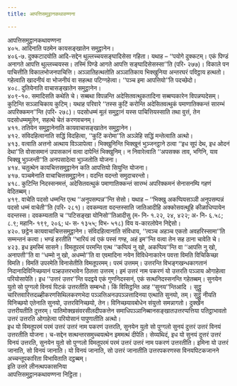 ```yaml
---
title: आपत्तिसमुट्ठानकथावण्णना

---
```

आपत्तिसमुट्ठानकथावण्णना  
४०५. आदिनाति पठमेन कायसङ्खातेन समुट्ठानेन।  
४०६-७. दुक्कटादयोति आदि-सद्देन थुल्लच्चयसङ्घादिसेसा गहिता। यथाह – ‘‘पयोगे दुक्कटम्। एकं पिण्डं अनागते आपत्ति थुल्लच्चयस्स। तस्मिं पिण्डे आगते आपत्ति सङ्घादिसेसस्सा’’ति (परि॰ २७७)। विकाले पन पाचित्तीति विकालभोजनपाचित्ति। अञ्ञातिहत्थतोति अञ्ञातिकाय भिक्खुनिया अन्तरघरं पविट्ठाय हत्थतो। गहेत्वाति खादनीयं वा भोजनीयं वा सहत्था पटिग्गहेत्वा। ‘‘पञ्च इमा आपत्तियो’’ति पदच्छेदो।  
४०८. दुतियेनाति वाचासङ्खातेन समुट्ठानेन।  
४०९-१०. समादिसति कथेति चे। सब्बथा विपन्नन्ति अदेसितवत्थुकतादिना सब्बप्पकारेन विपन्नप्पदेसम्। कुटिन्ति सञ्ञाचिकाय कुटिम्। यथाह परिवारे ‘‘तस्स कुटिं करोन्ति अदेसितवत्थुकं पमाणातिक्कन्तं सारम्भं अपरिक्कमन’’न्ति (परि॰ २७८)। पदसोधम्मं मूलं समुट्ठानं यस्स पाचित्तियस्साति तथा वुत्तं, तेन पदसोधम्ममूलेन, सहत्थे चेतं करणवचनम्।  
४११. ततियेन समुट्ठानेनाति कायवाचासङ्खातेन समुट्ठानेन।  
४१२. संविदहित्वानाति सद्धिं विदहित्वा, ‘‘कुटिं करोमा’’ति अञ्ञेहि सद्धिं मन्तेत्वाति अत्थो।  
४१३. वत्वाति अत्तनो अत्थाय विञ्ञापेत्वा। भिक्खुनिन्ति भिक्खूनं भुञ्जनट्ठाने ठत्वा ‘‘इध सूपं देथ, इध ओदनं देथा’’ति वोसासमानं उपासकानं वत्वा दापेन्तिं भिक्खुनिम्। न निवारेत्वाति ‘‘अपसक्क ताव, भगिनि, याव भिक्खू भुञ्जन्ती’’ति अनपसादेत्वा भुञ्जतोति योजना।  
४१४. चतुत्थेन कायचित्तसमुट्ठानेन कति आपत्तियो सियुन्ति योजना।  
४१७. पञ्चमेनाति वाचाचित्तसमुट्ठानेन। वदन्ति वदन्तो समुदाचरन्तो।  
४१८. कुटिन्ति निदस्सनमत्तं, अदेसितवत्थुकं पमाणातिक्कन्तं सारम्भं अपरिक्कमनं सेनासनम्पि गहणं वेदितब्बम्।  
४१९. वाचेति पदसो धम्मन्ति एत्थ ‘‘अनुपसम्पन्न’’न्ति सेसो। यथाह – ‘‘भिक्खु अकप्पियसञ्ञी अनुपसम्पन्नं पदसो धम्मं वाचेती’’ति (परि॰ २८१)। दवकम्यता वदन्तस्साति जातिआदीहि अक्कोसवत्थूहि कीळाधिप्पायेन वदन्तस्स। दवकम्यताति च ‘‘पटिसङ्खा योनिसो’’तिआदीसु (म॰ नि॰ १.२२, २४, ४२२; अ॰ नि॰ ६.५८; ८.९; महानि॰ १९९, २०६; ध॰ स॰ १३५५; विभ॰ ५१८) विय य-कारलोपेन निद्देसो।  
४२०. छट्ठेन कायवाचाचित्तसमुट्ठानेन। संविदहित्वानाति संविधाय, ‘‘त्वञ्च अहञ्च एकतो अवहरिस्सामा’’ति सम्मन्तनं कत्वा। भण्डं हरतीति ‘‘भारियं त्वं एकं पस्सं गण्ह, अहं इम’’न्ति वत्वा तेन सह ठाना चावेति चे।  
४२३. इध इमस्मिं सासने। विमतूपरमं परमन्ति एत्थ ‘‘कप्पियं नु खो, अकप्पिय’’न्ति वा ‘‘आपत्ति नु खो, अनापत्ती’’ति वा ‘‘धम्मो नु खो, अधम्मो’’ति वा एवमादिना नयेन विविधेनाकारेन पवत्ता विमति विचिकिच्छा विमति। विमतिं उपरमेति विनासेतीति विमतूपरमम्। परमं उत्तमम्। उत्तरन्ति विभङ्गखन्धकागतानं निदानादिविनिच्छयानं पञ्हउत्तरभावेन ठितत्ता उत्तरम्। इमं उत्तरं नाम पकरणं यो उत्तरति पञ्ञाय ओगाहेत्वा परियोसापेति। इध ‘‘उत्तरं उत्तर’’न्ति पदद्वये एकं गुणनिदस्सनं, एकं सत्थनिदस्सनन्ति गहेतब्बम्। सुनयेन युतो सो पुग्गलो विनयं पिटकं उत्तरतीति सम्बन्धो। किं विसिट्ठन्ति आह ‘‘सुनय’’न्तिआदि । सुट्ठु चारित्तवारित्तदळ्हीकरणसिथिलकरणभेदा पञ्ञत्तिअनउपञ्ञत्तादिनया एत्थाति सुनयो, तम्। सुट्ठु नीयति विनिच्छयो एतेनाति सुनयो, उत्तरविनिच्छयो, तेन। विनिच्छयावबोधेन संयुत्तो समन्नागतो। दुक्खेन उत्तरीयतीति दुत्तरम्। पातिमोक्खसंवरसीलदीपकत्तेन समाधिपञ्ञानिब्बानसङ्खातउत्तरप्पत्तिया पतिट्ठाभावतो उत्तरं उत्तरति ओगाहेत्वा परियोसानं पापुणातीति अत्थो।  
इध यो विमतूपरमं परमं उत्तरं उत्तरं नाम पकरणं उत्तरति, सुनयेन युतो सो पुग्गलो सुनयं दुत्तरं उत्तरं विनयं उत्तरतीति योजना। च-सद्देन सत्थन्तरसमुच्चयत्थेन इममत्थं दीपेति। सेय्यथिदं, इध यो सुनयं दुत्तरं उत्तरं विनयं उत्तरति, सुनयेन युतो सो पुग्गलो विमतूपरमं परमं उत्तरं उत्तरं नाम पकरणं उत्तरतीति। इमिना यो उत्तरं जानाति, सो विनयं जानाति। यो विनयं जानाति, सो उत्तरं जानातीति उत्तरपकरणस्स विनयपिटकजानने अच्चन्तूपकारिता विभाविताति दट्ठब्बम्।  
इति उत्तरे लीनत्थपकासनिया  
आपत्तिसमुट्ठानकथावण्णना निट्ठिता।  